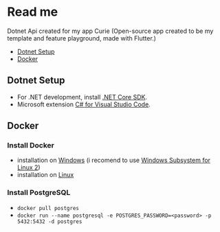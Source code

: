 # Read me

Dotnet Api created for my app Curie (Open-source app created to be my template and feature playground, made with Flutter.)

- [Dotnet Setup](#dotnet-setup)
- [Docker](#docker)

## Dotnet Setup

- For .NET development, install [.NET Core SDK](https://dotnet.microsoft.com/download).
- Microsoft extension [C# for Visual Studio Code](https://marketplace.visualstudio.com/items?itemName=ms-dotnettools.csharp).

## Docker

### Install Docker

- installation on [Windows](https://docs.docker.com/docker-for-windows/install/) (i recomend to use [Windows Subsystem for Linux 2](https://docs.microsoft.com/en-us/windows/wsl/wsl2-kernel))
- installation on [Linux](https://docs.docker.com/engine/install/ubuntu/)

### Install PostgreSQL

- `docker pull postgres`
- `docker run --name postgresql -e POSTGRES_PASSWORD=<password> -p 5432:5432 -d postgres`

